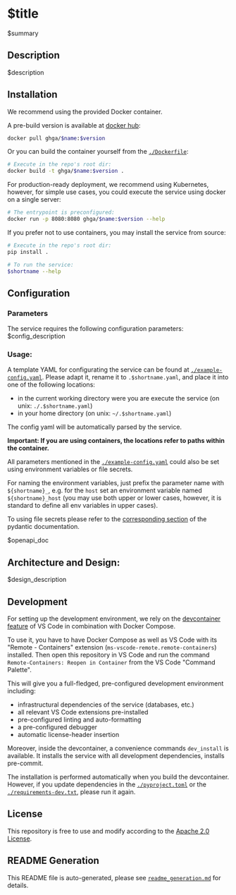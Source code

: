 # $title

$summary

## Description

$description

## Installation

We recommend using the provided Docker container.

A pre-build version is available at [docker hub](https://hub.docker.com/repository/docker/ghga/$name):
```bash
docker pull ghga/$name:$version
```

Or you can build the container yourself from the [`./Dockerfile`](./Dockerfile):
```bash
# Execute in the repo's root dir:
docker build -t ghga/$name:$version .
```

For production-ready deployment, we recommend using Kubernetes, however,
for simple use cases, you could execute the service using docker
on a single server:
```bash
# The entrypoint is preconfigured:
docker run -p 8080:8080 ghga/$name:$version --help
```

If you prefer not to use containers, you may install the service from source:
```bash
# Execute in the repo's root dir:
pip install .

# To run the service:
$shortname --help
```

## Configuration

### Parameters

The service requires the following configuration parameters:
$config_description

### Usage:

A template YAML for configurating the service can be found at
[`./example-config.yaml`](./example-config.yaml).
Please adapt it, rename it to `.$shortname.yaml`, and place it into one of the following locations:
- in the current working directory were you are execute the service (on unix: `./.$shortname.yaml`)
- in your home directory (on unix: `~/.$shortname.yaml`)

The config yaml will be automatically parsed by the service.

**Important: If you are using containers, the locations refer to paths within the container.**

All parameters mentioned in the [`./example-config.yaml`](./example-config.yaml)
could also be set using environment variables or file secrets.

For naming the environment variables, just prefix the parameter name with `${shortname}_`,
e.g. for the `host` set an environment variable named `${shortname}_host`
(you may use both upper or lower cases, however, it is standard to define all env
variables in upper cases).

To using file secrets please refer to the
[corresponding section](https://pydantic-docs.helpmanual.io/usage/settings/#secret-support)
of the pydantic documentation.

$openapi_doc

## Architecture and Design:
$design_description

## Development

For setting up the development environment, we rely on the
[devcontainer feature](https://code.visualstudio.com/docs/remote/containers) of VS Code
in combination with Docker Compose.

To use it, you have to have Docker Compose as well as VS Code with its "Remote - Containers"
extension (`ms-vscode-remote.remote-containers`) installed.
Then open this repository in VS Code and run the command
`Remote-Containers: Reopen in Container` from the VS Code "Command Palette".

This will give you a full-fledged, pre-configured development environment including:
- infrastructural dependencies of the service (databases, etc.)
- all relevant VS Code extensions pre-installed
- pre-configured linting and auto-formatting
- a pre-configured debugger
- automatic license-header insertion

Moreover, inside the devcontainer, a convenience commands `dev_install` is available.
It installs the service with all development dependencies, installs pre-commit.

The installation is performed automatically when you build the devcontainer. However,
if you update dependencies in the [`./pyproject.toml`](./pyproject.toml) or the
[`./requirements-dev.txt`](./requirements-dev.txt), please run it again.

## License

This repository is free to use and modify according to the
[Apache 2.0 License](./LICENSE).

## README Generation

This README file is auto-generated, please see [`readme_generation.md`](./readme_generation.md)
for details.
